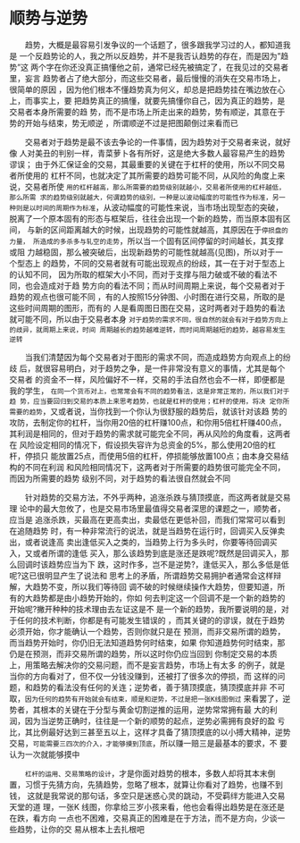 # 顺势与逆势


  　　趋势，大概是最容易引发争议的一个话题了，很多跟我学习过的人，都知道我是
  一个反趋势论的人，我之所以反趋势，并不是我否认趋势的存在，而是因为”趋势”这
  两个字在你还没真正搞懂他之前，通常已经先被搞定了，在我见过的交易者里，妄言
  趋势者占了绝大部分，而这些交易者，最后慢慢的消失在交易市场上，很简单的原因
  ，因为他们根本不懂趋势真为何义，却总是把趋势挂在嘴边放在心上，而事实上，要
  把趋势真正的搞懂，就要先搞懂你自己，因为真正的趋势，是交易者本身所需要的趋
  势，而不是市场上所走出来的趋势，势有顺逆，其意在于势的开始与结束，势无顺逆
  ，所谓顺逆不过是把图颠倒过来看而已

  　　交易者对于趋势是最不该去争论的一件事情，因为趋势对于交易者来说，就好像
  人对美丑的判别一样，青菜萝卜各有所好，这是绝大多数人最容易产生的趋势谬误；
  由于外汇保证金的交易，其最重要的关键在于杠杆的使用，所以不同交易者所使用的
  杠杆不同，也就决定了其所需要的趋势可能不同，从风险的角度上来说，交易者所使
 `用的杠杆越高，那么所需要的趋势级别就越小，交易者所使用的杠杆越低，那么所需
  求的趋势级别就越大，何谓趋势的级别，一种是以波动幅度的可能性作为标准，另一
  种则是以时间的周期作为标准`，从波动幅度的可能性来说，当市场出现型态的突破，
  脱离了一个原本固有的形态与框架后，往往会出现一个新的趋势，而当原本固有区间，
  与新的区间距离越大的时候，出现趋势的可能性就越高，其原因在于`停损盘的力量，
  所造成的多杀多与轧空的走势`，所以当一个固有区间停留的时间越长，其支撑或阻
  力越稳固，那么被突破后，出现新趋势的可能性就越高(见图)，所以对于一个型态上
  的趋势，不同的交易者就有可能出现观点的纷歧，其一在于对于型态上的认知不同，
  因为所取的框架大小不同，而对于支撑与阻力破或不破的看法不同，也会造成对于趋
  势方向的看法不同；而从时间周期上来说，每个交易者对于趋势的观点也很可能不同
  ，有的人按照15分钟图、小时图在进行交易，所取的是这些时间周期的图形，而有的
  人是看周图日图在交易，这时两者对于趋势的看法就可能不同，所以由于交易者本身
 `对于趋势的需求不同，很自然的就会有对于趋势方向上的歧异，就周期上来说，时间
  周期越长的趋势越难逆转，而时间周期越短的趋势，越容易发生逆转`

  　　当我们清楚因为每个交易者对于图形的需求不同，而造成趋势方向观点上的纷歧
  后，就很容易明白，对于趋势之争，是一件非常没有意义的事情，尤其是每个交易者
  的资金不一样，风险偏好不一样，交易的手法自然也会不一样，即便都是我的学生，
 `在同一个货币对上，也常常会有不同的趋势看法，这是非常正常的，所以我们对于趋
  势，应当要回归到交易的本质上来思考趋势，也就是杠杆的使用；杠杆的使用，将决
  定你所需要的趋势`，又或者说，当你找到一个你认为很舒服的趋势后，就该针对该趋
  势的攻防，去制定你的杠杆，当你用20倍的杠杆赚100点，和你用5倍杠杆赚400点，
  其利润是相同的，但对于趋势的需求就可能完全不同，再从风险的角度看，这两者在
  风险设定相同的情况下，假设损失容许为总资金的5%，那么使用20倍的杠杆，停损只
  能放置25点，而使用5倍的杠杆，停损能够放置100点；由本身交易结构的不同在利润
  和风险相同情况下，这两者对于所需要的趋势很可能完全不同，而因为所需要的趋势
  级别不同，对于趋势的看法很自然就会不同

  　　针对趋势的交易方法，不外乎两种，追涨杀跌与猜顶摸底，而这两者就是交易理
  论中的最大忽攸了，也是交易市场里最值得交易者深思的课题之一，顺势者，应当是
  追涨杀跌，买最高在更高卖出，卖最低在更低补回，而我们常常可以看到在追随趋势
  时，有一种非常流行的说法，就是当趋势在运行时，回调买入反弹卖出，或者说逢高
  卖出逢低买入之类的，当趋势上行为多头时，你要等待回调买入，又或者所谓的逢低
  买入，那么该趋势到底是涨还是跌呢?既然是回调买入，那么回调时该趋势应当为下
  跌，这时作多，岂不是逆势?，逢低买入，那么多低是低呢?这已很明显产生了说法和
  思考上的矛盾，所谓趋势交易拥护者通常会这样辩解，大趋势不变，所以我们等待回
  调不破的时候继续操作大趋势，但要知道，所有的大趋势都是由小趋势开始的，你如
  何去判定这一个回调不是一个新的趋势的开始呢?撇开种种的技术理由去左证这是不
  是一个新的趋势，我所要说明的是，对于任何的技术判断，你都是有可能发生错误的
  ，而其关键的的谬误，就在于趋势必须开始，你才能确认一个趋势，否则你就只是在
  预测，而非交易所谓的趋势，而当趋势开始时，你仍旧无法知道趋势何时结束，如果
  你知道趋势何时结束，那仍是在预测，而非交易所谓的趋势，所以这时你仍应当回到
  你制定交易的本质上，用策略去解决你的交易问题，而不是妄言趋势，市场上有太多
  的例子，就是当你的方向看对了，但不仅一分钱没赚到，还被打了很多次的停损，而
  这样的问题，和趋势的看法没有任何的关连；逆势者，善于猜顶摸底，猜顶摸底并非
  不可取，`因为任何的趋势有开始就会有结束，顺是和逆势，不过是把一张K线图倒过`
  来看罢了，逆势者，其根本的关键在于分型与黄金切割逆推的运用，逆势常常拥有最
  大的利润，因为当逆势正确时，往往是一个新的顺势的起点，逆势必需拥有良好的盈
  亏比，其比例最好达到三甚至五以上，这样才具备了猜顶摸底的以小搏大精神，逆势
  交易，`可能需要三四次的介入，才能够摸到顶底`，所以赚一赔三是最基本的要求，不
  要认为一次就能够摸中

  　　`杠杆的运用、交易策略的设计`，才是你面对趋势的根本，多数人却将其本末倒
  置，习惯于先猜方向，先猜趋势，忽略了根本，就算让你看对了趋势，也赚不到钱，
  这就是我常说的那句话，多空只是迷惑心灵的跳动，不受羁绊方能进入交易天堂的道
  理，一张K 线图，你拿给三岁小孩来看，他也会看得出趋势是在涨还是在跌，看方向
  一点也不困难，交易真正的困难是在于方法，而不是方向，少谈一些趋势，让你的交
  易从根本上去扎根吧

